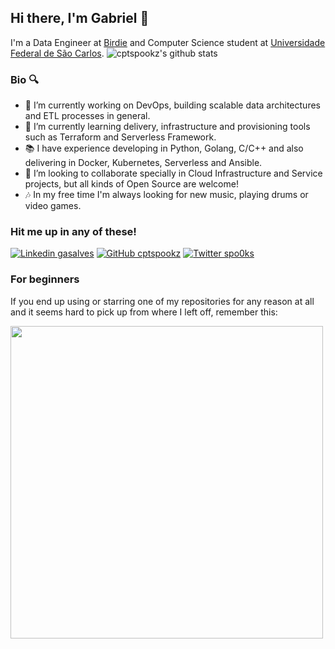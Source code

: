 ## Hi there, I'm Gabriel 👋

I'm a Data Engineer at [Birdie](https://www.birdie.ai/careers) and Computer Science student at [Universidade Federal de São Carlos](https://www2.ufscar.br).
![cptspookz's github stats](https://github-readme-stats.vercel.app/api?username=cptspookz&show_icons=true&hide_border=true)


### Bio 🔍

- 🔭 I’m currently working on DevOps, building scalable data architectures and ETL processes in general.
- 🌱 I’m currently learning delivery, infrastructure and provisioning tools such as Terraform and Serverless Framework.
- 📚 I have experience developing in Python, Golang, C/C++ and also delivering in Docker, Kubernetes, Serverless and Ansible.
- 👯 I’m looking to collaborate specially in Cloud Infrastructure and Service projects, but all kinds of Open Source are welcome!
- 🎶 In my free time I'm always looking for new music, playing drums or video games.

### Hit me up in any of these!
[![Linkedin gasalves](https://img.shields.io/badge/-gasalves-blue?style=flat-square&logo=Linkedin&logoColor=white&link=https://www.linkedin.com/in/gasalves/)](https://www.linkedin.com/in/gasalves/)
[![GitHub cptspookz](https://img.shields.io/github/followers/CptSpookz?label=follow&style=social)](https://github.com/CptSpookz)
[![Twitter spo0ks](https://img.shields.io/twitter/follow/spo0ks?label=spo0ks&style=social)](https://twitter.com/spo0ks)

### For beginners
If you end up using or starring one of my repositories for any reason at all and it seems hard to pick up from where I left off, remember this:

<img src="https://media.giphy.com/media/xT5LMMoEYSUrokM89O/giphy.gif" width=500>
